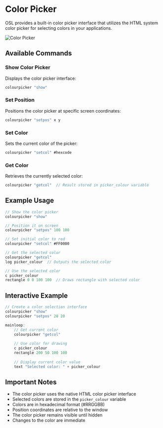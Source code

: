 # Color Picker

OSL provides a built-in color picker interface that utilizes the HTML system color picker for selecting colors in your applications.

![Color Picker](https://github.com/Mistium/Origin-OS/assets/92952823/4f6dca27-bfd0-430c-b51d-221158d0ec17)

## Available Commands

### Show Color Picker

Displays the color picker interface:

```javascript
colourpicker "show"
```

### Set Position

Positions the color picker at specific screen coordinates:

```javascript
colourpicker "setpos" x y
```

### Set Color

Sets the current color of the picker:

```javascript
colourpicker "setcol" #hexcode
```

### Get Color

Retrieves the currently selected color:

```javascript
colourpicker "getcol"  // Result stored in picker_colour variable
```

## Example Usage

```javascript
// Show the color picker
colourpicker "show"

// Position it on screen
colourpicker "setpos" 100 100

// Set initial color to red
colourpicker "setcol" #FF0000

// Get the selected color
colourpicker "getcol"
log picker_colour  // Outputs the selected color

// Use the selected color
c picker_colour
rectangle 0 0 100 100  // Draws rectangle with selected color
```

## Interactive Example

```javascript
// Create a color selection interface
colourpicker "show"
colourpicker "setpos" 20 20

mainloop:
    // Get current color
    colourpicker "getcol"
    
    // Use color for drawing
    c picker_colour
    rectangle 200 50 100 100
    
    // Display current color value
    text "Selected color: " + picker_colour
```

## Important Notes

- The color picker uses the native HTML color picker interface
- Selected colors are stored in the `picker_colour` variable
- Colors are in hexadecimal format (#RRGGBB)
- Position coordinates are relative to the window
- The color picker remains visible until hidden
- Changes to the color are immediate 
